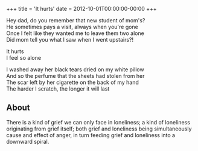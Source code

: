 +++
title = 'It hurts'
date = 2012-10-01T00:00:00-00:00
+++

Hey dad, do you remember that new student of mom's?\
He sometimes pays a visit, always when you're gone\
Once I felt like they wanted me to leave them two alone\
Did mom tell you what I saw when I went upstairs?!

It hurts\
I feel so alone

I washed away her black tears dried on my white pillow\
And so the perfume that the sheets had stolen from her\
The scar left by her cigarette on the back of my hand\
The harder I scratch, the longer it will last

## About

There is a kind of grief we can only face in loneliness; a kind of loneliness originating from grief itself; both grief and loneliness being simultaneously cause and effect of anger, in turn feeding grief and loneliness into a downward spiral.

